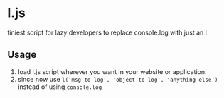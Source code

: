 # l.js
tiniest script for lazy developers to replace console.log with just an l

## Usage
1. load l.js script wherever you want in your website or application.
1. since now use `l('msg to log', 'object to log', 'anything else')` instead of using `console.log`
